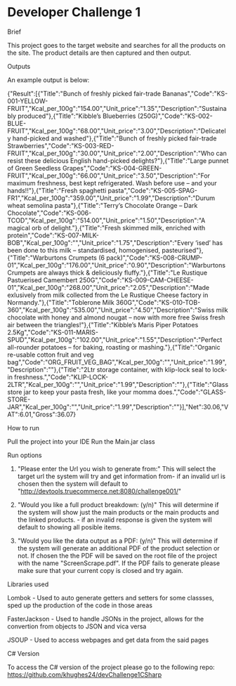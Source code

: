# Developer Challenge 1


Brief

This project goes to the target website and searches for all the products on the site. The product details are then captured and then output.

Outputs

An example output is below:

{"Result":[{"Title":"Bunch of freshly picked fair-trade Bananas","Code":"KS-001-YELLOW-FRUIT","Kcal_per_100g":"154.00","Unit_price":"1.35","Description":"Sustainably produced"},{"Title":"Kibble’s Blueberries (250G)","Code":"KS-002-BLUE-FRUIT","Kcal_per_100g":"68.00","Unit_price":"3.00","Description":"Delicately hand-picked and washed"},{"Title":"Bunch of freshly picked fair-trade Strawberries","Code":"KS-003-RED-FRUIT","Kcal_per_100g":"30.00","Unit_price":"2.00","Description":"Who can resist these delicious English hand-picked delights?"},{"Title":"Large punnet of Green Seedless Grapes","Code":"KS-004-GREEN-FRUIT","Kcal_per_100g":"66.00","Unit_price":"3.50","Description":"For maximum freshness, best kept refrigerated. Wash before use – and your hands!!"},{"Title":"Fresh spaghetti pasta","Code":"KS-005-SPAG-FR1","Kcal_per_100g":"359.00","Unit_price":"1.99","Description":"Durum wheat semolina pasta"},{"Title":"Terry’s Chocolate Orange – Dark Chocolate","Code":"KS-006-TCOD","Kcal_per_100g":"514.00","Unit_price":"1.50","Description":"A magical orb of delight."},{"Title":"Fresh skimmed milk, enriched with protein","Code":"KS-007-MILK-BOB","Kcal_per_100g":"","Unit_price":"1.75","Description":"Every ‘ised’ has been done to this milk – standardised, homogenised, pasteurised"},{"Title":"Warburtons Crumpets (6 pack)","Code":"KS-008-CRUMP-01","Kcal_per_100g":"176.00","Unit_price":"0.90","Description":"Warburtons Crumpets are always thick & deliciously fluffy."},{"Title":"Le Rustique Pastuerised Camembert 250G","Code":"KS-009-CAM-CHEESE-01","Kcal_per_100g":"268.00","Unit_price":"2.05","Description":"Made exlusively from milk collected from the Le Rustique Cheese factory in Normandy."},{"Title":"Toblerone Milk 360G","Code":"KS-010-TOB-360","Kcal_per_100g":"535.00","Unit_price":"4.50","Description":"Swiss milk chocolate with honey and almond nougat – now with more free Swiss fresh air between the triangles!"},{"Title":"Kibble’s Maris Piper Potatoes 2.5Kg","Code":"KS-011-MARIS-SPUD","Kcal_per_100g":"102.00","Unit_price":"1.55","Description":"Perfect all-rounder potatoes – for baking, roasting or mashing."},{"Title":"Organic re-usable cotton fruit and veg bag","Code":"ORG_FRUIT_VEG_BAG","Kcal_per_100g":"","Unit_price":"1.99","Description":""},{"Title":"2Ltr storage container, with klip-lock seal to lock-in freshness.","Code":"KLIP-LOCK-2LTR","Kcal_per_100g":"","Unit_price":"1.99","Description":""},{"Title":"Glass store jar to keep your pasta fresh, like your momma does.","Code":"GLASS-STORE-JAR","Kcal_per_100g":"","Unit_price":"1.99","Description":""}],"Net":30.06,"VAT":6.01,"Gross":36.07}


How to run

Pull the project into your IDE
Run the Main.jar class


Run options

1) "Please enter the Url you wish to generate from:"
This will select the target url the system will try and get information from- if an invalid url is chosen then the system will default to "http://devtools.truecommerce.net:8080/challenge001/"

2) "Would you like a full product breakdown: (y/n)"
This will determine if the system will show just the main products or the main products and the linked products. - if an invalid response is given the system will default to showing all posible items.

3) "Would you like the data output as a PDF: (y/n)"
This will determine if the system will generate an additional PDF of the product selection or not. If chosen the the PDF will be saved on the root file of the project with the name "ScreenScrape.pdf". If the PDF fails to generate please make sure that your current copy is closed and try again.


Libraries used

Lombok - Used to auto generate getters and setters for some classses, sped up the production of the code in those areas

FasterJackson - Used to handle JSONs in the project, allows for the convertion from objects to JSON and vica versa

JSOUP - Used to access webpages and get data from the said pages

C# Version

To access the C# version of the project please go to the following repo:
https://github.com/khughes24/devChallenge1CSharp

